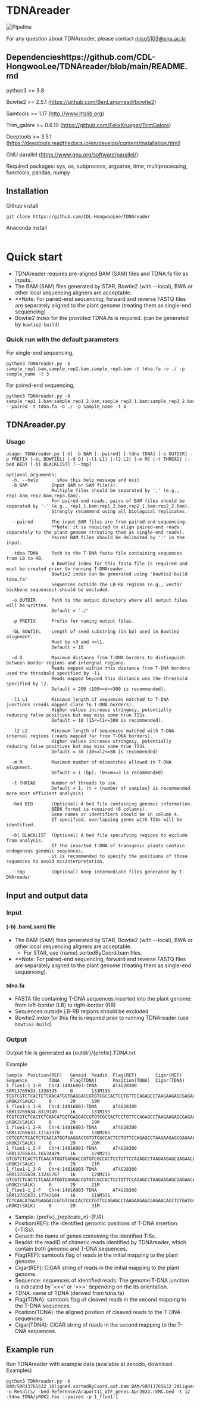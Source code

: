 # TDNAreader
  
![Pipeline](https://github.com/user-attachments/assets/03d6f6aa-8fde-4780-9d17-79505598d499)

For any question about TDNAreader, please contact miso5103@snu.ac.kr

## Dependencieshttps://github.com/CDL-HongwooLee/TDNAreader/blob/main/README.md
python3 >= 3.8

Bowtie2 >= 2.5.1 (https://github.com/BenLangmead/bowtie2)

Samtools >= 1.17 (http://www.htslib.org)

Trim_galore >= 0.6.10 (https://github.com/FelixKrueger/TrimGalore)

Deeptools >= 3.5.1 (https://deeptools.readthedocs.io/en/develop/content/installation.html)

GNU parallel (https://www.gnu.org/software/parallel/)

Required packages: sys, os, subprocess, argparse, time, multiprocessing, functools, pandas, numpy

## Installation
Github install

```
git clone https://github.com/CDL-HongwooLee/TDNAreader
```

Anaconda install
```

```

# Quick start

- TDNAreader requires pre-aligned BAM (SAM) files and TDNA.fa file as inputs.
- The BAM (SAM) files generated by STAR, Bowtie2 (with --local), BWA or other local sequencing aligners are acceptable.
- **Note: For paired-end sequencing, forward and reverse FASTQ files are separately aligned to the plant genome (treating them as single-end sequencing)
- Bowtie2 index for the provided TDNA.fa is required. (can be generated by ```bowtie2-build```)



### Quick run with the default parameters

For single-end sequencing,
```
python3 TDNAreader.py -b sample_rep1.bam,sample_rep2.bam,sample_rep3.bam -t tdna.fa -o ./ -p sample_name -t 3
```

For paired-end sequencing,
```
python3 TDNAreader.py -b sample_rep1_1.bam:sample_rep1_2.bam,sample_rep2_1.bam:sample_rep2_2.bam,sample_rep3_1.bam:sample_rep3_2.bam --paired -t tdna.fa -o ./ -p sample_name -t 6
```


## TDNAreader.py

### Usage

```
usage: TDNAreader.py [-h] -b BAM [--paired] [-tdna TDNA] [-o OUTDIR] -p PREFIX [-bL BOWTIEL] [-d D] [-l1 L1] [-l2 L2] [-m M] [-t THREAD] [-bed BED] [-bl BLACKLIST] [--tmp]

optional arguments:
  -h, --help       show this help message and exit
  -b BAM         Input BAM or SAM file(s).
                 Multiple files should be separated by ',' (e.g., rep1.bam,rep2.bam,rep3.bam).
                 For paired-end reads, pairs of BAM files should be separated by ':' (e.g., rep1_1.bam:rep1_2.bam,rep2_1.bam:rep2_2.bam).
                 Strongly recommend using all biological replicates.

  --paired       The input BAM files are from paired-end sequencing.
                 **Note: it is required to align paired-end reads separately to the plant genome (treating them as single-end reads).
                 Paired BAM files should be delimited by ':' in the input.

  -tdna TDNA     Path to the T-DNA fasta file containing sequences from LB to RB.
                 A Bowtie2 index for this fasta file is required and must be created prior to running T-DNAreader.
                 Bowtie2 index can be generated using 'bowtie2-build tdna.fa'
                 Sequences outside the LB-RB regions (e.g., vector backbone sequences) should be excluded.

  -o OUTDIR      Path to the output directory where all output files will be written.
                 Default = './'

  -p PREFIX      Prefix for naming output files.

  -bL BOWTIEL    Length of seed substring (in bp) used in Bowtie2 alignment.
                 Must be >3 and <=l1.
                 Default = 10

  -d D           Maximum distance from T-DNA borders to distinguish between border regions and intergnal regions.
                 Reads mapped within this distance from T-DNA borders used the threshold specified by -l1.
                 Reads mapped beyond this distance use the threshold specified by l2.
                 Default = 200 (100<=d<=300 is recommended).

  -l1 L1         Minimum length of sequences matched to T-DNA junctions (reads mapped close to T-DNA borders).
                 Higher values increase stringecy, potentially reducing false positives but may miss some true TISs.
                 Default = 18 (15<=l1<=300 is recommended).

  -l2 L2         Minimum length of sequences matched with T-DNA internal regions (reads mapped far from T-DNA borders).
                 Higher values increase stringecy, potentially reducing false positives but may miss some true TISs.
                 Default = 30 (30<=l2<=50 is recommended)

  -m M           Maximum number of mismatches allowed in T-DNA alignment.
                 Default = 1 (bp). (0<=m<=3 is recommended)

  -t THREAD      Number of threads to use.
                 Default = 1. (t = {number of samples} is recommended more most efficient analysis)

  -bed BED       (Optional) A bed file containing genomic information.
                 BED6 format is required (6 columns).
                 Gene names or identifiers should be in column 4.
                 If specified, overlapping genes with TISs will be identified.

  -bl BLACKLIST  (Optional) A bed file specifying regions to exclude from analysis.
                 If the inserted T-DNA of transgenic plants contain endogenous genomic sequences,
                 it is recommended to specify the positions of those sequences to avoid misinterpretation.

  --tmp          (Optional) Keep intermediate files generated by T-DNAreader

```



## Input and output data

### Input

#### (-b) .bam(.sam) file 

- The BAM (SAM) files generated by STAR, Bowtie2 (with --local), BWA or other local sequencing aligners are acceptable.
  - For STAR, use {name}.sortedByCoord.bam files.
- **Note: For paired-end sequencing, forward and reverse FASTQ files are separately aligned to the plant genome (treating them as single-end sequencing).

#### tdna.fa

- FASTA file containing T-DNA sequences inserted into the plant genome: from left-border (LB) to right-border (RB)
- Sequences outside LB-RB regions should be excluded
- Bowtie2 index for this file is required prior to running TDNAreader (use ```bowtie2-build```)

### Output

Output file is generated as {outdir}/{prefix}.TDNA.txt

Example 
```
Sample  Position(REF)   Geneid  Readid  Flag(REF)       Cigar(REF)      Sequence        TDNA    Flag(TDNA)      Position(TDNA)  Cigar(TDNA)
1_floe1-1_2-R   Chr4:14016003-TDNA      AT4G28300       SRR13765633.1338395     0       131M19S TCGTCGTCTCACTCTCAACATGGTGAGGACCGTGTCGCCACTCCTGTTCCAGAGCCTAAGAAGAGCGAGAACACCTCTGATGCACACAACCAGCAGCTTGCACTTGCTTTGCCTCACCAAATAGCCCCACA>>>TTGACGCTTAGACAACTTA>>> pROK2(SALK)     0       29      19M
1_floe1-1_3-R   Chr4:14016003-TDNA      AT4G28300       SRR13765634.8319149     16      131M19S TCGTCGTCTCACTCTCAACATGGTGAGGACCGTGTCGCCACTCCTGTTCCAGAGCCTAAGAAGAGCGAGAACACCTCTGATGCACACAACCAGCAGCTTGCACTTGCTTTGCCTCACCAAATAGCCCCACA>>>TTGACGCTTAGACAACTTA>>> pROK2(SALK)     0       29      19M
1_floe1-1_2-R   Chr4:14016003-TDNA      AT4G28300       SRR13765633.11143970    0       130M20S CGTCGTCTCACTCTCAACATGGTGAGGACCGTGTCGCCACTCCTGTTCCAGAGCCTAAGAAGAGCGAGAACACCTCTGATGCACACAACCAGCAGCTTGCACTTGCTTTGCCTCACCAAATAGCCCCACA>>>TTGACGCTTAGACAACTTAA>>> pROK2(SALK)     0       29      20M
1_floe1-1_2-F   Chr4:14016003-TDNA      AT4G28300       SRR13765633.16534429    16      129M21S GTCGTCTCACTCTCAACATGGTGAGGACCGTGTCGCCACTCCTGTTCCAGAGCCTAAGAAGAGCGAGAACACCTCTGATGCACACAACCAGCAGCTTGCACTTGCTTTGCCTCACCAAATAGCCCCACA>>>TTGACGCTTAGACAACTTAAT>>> pROK2(SALK)     0       29      21M
1_floe1-1_3-R   Chr4:14016003-TDNA      AT4G28300       SRR13765634.13245767    16      129M21S GTCGTCTCACTCTCAACATGGTGAGGACCGTGTCGCCACTCCTGTTCCAGAGCCTAAGAAGAGCGAGAACACCTCTGATGCACACAACCAGCAGCTTGCACTTGCTTTGCCTCACCAAATAGCCCCACA>>>TTGACGCTTAGACAACTTAAT>>> pROK2(SALK)     0       29      21M
1_floe1-1_2-F   Chr4:14016003-TDNA      AT4G28300       SRR13765633.17743684    16      119M31S TCTCAACATGGTGAGGACCGTGTCGCCACTCCTGTTCCAGAGCCTAAGAAGAGCGAGAACACCTCTGATGCACACAACCAGCAGCTTGCACTTGCTTTGCCTCACCAAATAGCCCCACA>>>TTGACGCTTAGACAACTTAATAACACATTGC>>> pROK2(SALK)     0       29      31M
```
- Sample: {prefix}_{replicate_n}-{F/R}
- Position(REF): the identified genomic positions of T-DNA insertion (=TISs).
- Geneid: the name of genes containing the identified TISs.
- Readid: the readID of chimeric reads identified by TDNAreader, which contain both genomic and T-DNA sequences.
- Flag(REF): samtools flag of reads in the initial mapping to the plant genome.
- Cigar(REF): CIGAR string of reads in the initial mapping to the plant genome.
- Sequence: sequences of identified reads. The genome:T-DNA junction is indicated by '<<<' or '>>>' depending on the its orientation.
- TDNA: name of TDNA (derived from tdna.fa)
- Flag(TDNA): samtools flag of cleaved reads in the second mapping to the T-DNA sequences.
- Position(TDNA): the aligned position of cleaved reads to the T-DNA sequences.
- Cigar(TDNA): CIGAR string of reads in the second mapping to the T-DNA sequences.


## Example run

Run TDNAreader with example data (available at zenodo, download Examples)

```
python3 TDNAreader.py -b BAM/SRR13765632_1Aligned.sortedByCoord.out.bam:BAM/SRR13765632_2Aligned.sortedByCoord.out.bam,BAM/SRR13765633_1Aligned.sortedByCoord.out.bam:BAM/SRR13765633_2Aligned.sortedByCoord.out.bam,BAM/SRR13765634_1Aligned.sortedByCoord.out.bam:BAM/SRR13765634_2Aligned.sortedByCoord.out.bam -o Results/ -bed Reference/Araport11_GTF_genes.Apr2022.rmMC.bed -t 12 -tdna TDNA/pROK2.fas --paired -p 1_floe1-1
```

